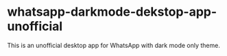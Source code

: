 # whatsapp-darkmode-dekstop-app-unofficial
This is an unofficial desktop app for WhatsApp with dark mode only theme.
